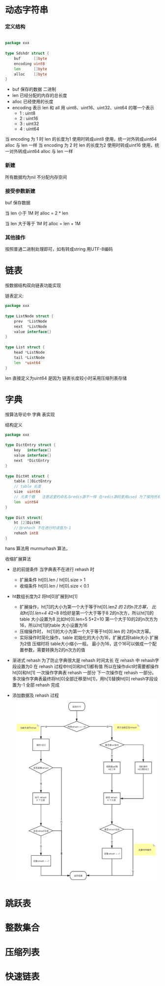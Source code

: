 # 动态字符串

### 定义结构

```go
 
package xxx

type Sdshdr struct {
    buf      []byte
    encoding uint8
    len      []byte
    alloc    []byte
}

```
* buf 保存的数据 二进制
* len 已经分配的内存的总长度
* alloc 已经使用的长度
* encoding 表示 len 和 all 用 uint8、uint16、uint32、uint64 的哪一个表示 
   * 1 : uint8
   * 2 : uint16
   * 3 : uint32
   * 4 : uint64
  
当 encoding 为 1 时 len 的长度为1 使用时转成uint8 使用，统一对外转成uint64 alloc 与 len 一样
当 encoding 为 2 时 len 的长度为2 使用时转成uint16 使用，统一对外转成uint64 alloc 与 len 一样

### 新建

所有数据均为nil 不分配内存空间

### 接受参数新建

buf 保存数据

当 len 小于 1M 时 alloc = 2 * len

当 len 大于等于 1M 时 alloc = len + 1M

### 其他操作

按照普通二进制处理即可，如有转成string 用UTF-8编码

# 链表 

按数据结构双向链表功能实现

链表定义:
```go
package xxx

type ListNode struct {
    prev  *ListNode
    next  *ListNode
    value interface{}
}

type List struct {
    head *ListNode
    tail *ListNode
    len  *uint64
}
```
len 直接定义为uint64 是因为 链表长度较小时采用压缩列表存储

# 字典

按算法导论中 字典 表实现

结构定义
```go
package xxx

type DictEntry struct {
    key   interface{}
    value interface{}
    next  *DictEntry
}

type DictHt struct {
    table []DictEntry
    // table 长度
    size  uint64
    // 元素个数   注意这里的命名与redis源不一样 在redis源码里用used 为了保持所有数据结构保持一致
    len  uint64
}

type Dict struct{
    ht [2]DictHt
    //当rehash 不在进行时该值为-1
    rehash int8
}
```

hans 算法用 murmurhash 算法，

收缩扩展算法
* 总的前提条件 当字典表不在进行 rehash 时
  * 扩展条件 ht[0].len / ht[0].size > 1
  * 收缩条件 ht[0].len / ht[0].size < 0.1
* ht数组长度为2 将ht[0]扩展到ht[1]
  * 扩展操作，ht[1]的大小为第一个大于等于ht[0].len*2 的 2的n次方幂，
  比如ht[0].len=4 4*2=8 8恰好是第一个大于等于8 2的n次方，所以ht[1]的table 大小设置为8
  比如ht[0].len=5 5*2=10 第一个大于10的2的n次方为16，所以ht[1]的table 大小设置为16
  * 压缩操作时， ht[1]的大小为第一个大于等于ht[0].len 的 2的n次方幂。
  * 实际操作时简化操作，table 初始化的大小为16，扩展式将table大小 扩展为2倍 压缩时将 table大小缩小一般。
  最小为16，这个16可以做成一个配置参数，需要转换为2的n次方的值
  
* 渐进式 rehash
为了防止字典很大是 rehash 时间太长 
在 rehash 中 rehash字段设置为0
在 rehash 过程中ht[0]和ht[1]都有值 所以在操作dict时需要都操作ht[0]和ht[1]
一次操作字典表 rehash 一部分 下一次操作在 rehash 一部分。多次操作字典表最终将ht[0]全部迁移至ht[1]，用h[1]替换ht[0] 
rehash字段设置为-1 全部 rehash 完成

* 添加数据及 rehash 过程
![Image text](images/字典rehash过程.png)


# 跳跃表

# 整数集合

# 压缩列表

# 快速链表
